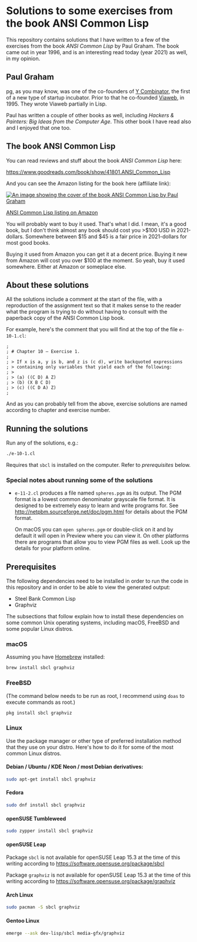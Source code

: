 # Solutions to some exercises from the book ANSI Common Lisp

This repository contains solutions that I have written to a few
of the exercises from the book *ANSI Common Lisp* by Paul Graham.
The book came out in year 1996, and is an interesting read today
(year 2021) as well, in my opinion.

## Paul Graham

pg, as you may know, was one of the co-founders of
[Y Combinator](http://ycombinator.com/), the first of a new type
of startup incubator. Prior to that he co-founded
[Viaweb](https://en.wikipedia.org/wiki/Viaweb), in 1995.
They wrote Viaweb partially in Lisp.

Paul has written a couple of other books as well, including
*Hackers & Painters: Big Ideas from the Computer Age*. This other
book I have read also and I enjoyed that one too.

## The book ANSI Common Lisp

You can read reviews and stuff about the book *ANSI Common Lisp* here:

https://www.goodreads.com/book/show/41801.ANSI_Common_Lisp

And you can see the Amazon listing for the book here (affiliate link):

[![An image showing the cover of the book ANSI Common Lisp by Paul Graham](https://ws-na.amazon-adsystem.com/widgets/q?_encoding=UTF8&MarketPlace=US&ASIN=0133708756&ServiceVersion=20070822&ID=AsinImage&WS=1&Format=_SL250_&tag=codetrotter-20)](https://www.amazon.com/gp/product/0133708756/ref=as_li_tl?ie=UTF8&camp=1789&creative=9325&creativeASIN=0133708756&linkCode=as2&tag=codetrotter-20&linkId=79f72e2b82ad2b55bae9fbbe53ee4a65)

[ANSI Common Lisp listing on Amazon](https://www.amazon.com/gp/product/0133708756/ref=as_li_tl?ie=UTF8&camp=1789&creative=9325&creativeASIN=0133708756&linkCode=as2&tag=codetrotter-20&linkId=5c1780d903bedacafcd8ee7f8a27d3b0)

You will probably want to buy it used. That's what I did. I mean, it's
a good book, but I don't think almost any book should cost you >$100 USD
in 2021-dollars. Somewhere between $15 and $45 is a fair price
in 2021-dollars for most good books.

Buying it used from Amazon you can get it at a decent price.
Buying it new from Amazon will cost you over $100 at the moment. So yeah,
buy it used somewhere. Either at Amazon or someplace else.

## About these solutions

All the solutions include a comment at the start of the file, with a reproduction
of the assignment text so that it makes sense to the reader what the program is trying
to do without having to consult with the paperback copy of the ANSI Common Lisp book.

For example, here's the comment that you will find at the top of the file `e-10-1.cl`:

```sbcl
;
; # Chapter 10 – Exercise 1.
;
; > If x is a, y is b, and z is (c d), write backquoted expressions
; > containing only variables that yield each of the following:
; >
; > (a) ((C D) A Z)
; > (b) (X B C D)
; > (c) ((C D A) Z)
;
```

And as you can probably tell from the above, exercise solutions are named according to
chapter and exercise number.

## Running the solutions

Run any of the solutions, e.g.:

```zsh
./e-10-1.cl
```

Requires that `sbcl` is installed on the computer. Refer to *prerequisites* below.

### Special notes about running some of the solutions

* `e-11-2.cl` produces a file named `spheres.pgm` as its output.
  The PGM format is a lowest common denominator grayscale file format.
  It is designed to be extremely easy to learn and write programs for.
  See http://netpbm.sourceforge.net/doc/pgm.html for details
  about the PGM format.

  On macOS you can `open spheres.pgm` or double-click on it and
  by default it will open in Preview where you can view it.
  On other platforms there are programs that allow you to view
  PGM files as well. Look up the details for your platform online.

## Prerequisites

The following dependencies need to be installed in order
to run the code in this repository and in order to be able
to view the generated output:

* Steel Bank Common Lisp
* Graphviz

The subsections that follow explain how to install these
dependencies on some common Unix operating systems, including
macOS, FreeBSD and some popular Linux distros.

### macOS

Assuming you have [Homebrew](https://brew.sh/) installed:

```zsh
brew install sbcl graphviz
```

### FreeBSD

(The command below needs to be run as root, I recommend using `doas` to execute commands as root.)

```zsh
pkg install sbcl graphviz
```

### Linux

Use the package manager or other type of preferred installation method that they use on your distro.
Here's how to do it for some of the most common Linux distros.

#### Debian / Ubuntu / KDE Neon / most Debian derivatives:

```zsh
sudo apt-get install sbcl graphviz
```

#### Fedora

```zsh
sudo dnf install sbcl graphviz
```

#### openSUSE Tumbleweed

```zsh
sudo zypper install sbcl graphviz
```

#### openSUSE Leap

Package `sbcl` is not available for openSUSE Leap 15.3 at the time of this
writing according to https://software.opensuse.org/package/sbcl

Package `graphviz` is not available for openSUSE Leap 15.3 at the time of this
writing according to https://software.opensuse.org/package/graphviz

#### Arch Linux

```zsh
sudo pacman -S sbcl graphviz
```

#### Gentoo Linux

```zsh
emerge --ask dev-lisp/sbcl media-gfx/graphviz
```
